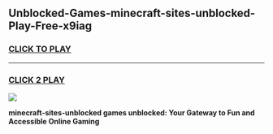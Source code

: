 
## Unblocked-Games-minecraft-sites-unblocked-Play-Free-x9iag
<h3>
<a href="https://premium76.site?title=minecraft-sites-unblocked&ref=20M">CLICK TO PLAY</a></h3>
<hr>

<h3>
<a href="https://premium76.site?title=minecraft-sites-unblocked&ref=20M">CLICK 2 PLAY</a>
  
</h3>

<a href="https://premium76.site?title=minecraft-sites-unblocked&ref=19M"><img src="https://clearcache.store/games.png"></a>


**minecraft-sites-unblocked games unblocked: Your Gateway to Fun and Accessible Online Gaming**
